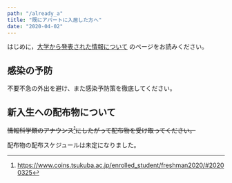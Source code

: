```yaml
---
path: "/already_a"
title: "既にアパートに入居した方へ"
date: "2020-04-02"
---
```


はじめに，[大学から発表された情報について](/univ_info) のページをお読みください。

## 感染の予防

不要不急の外出を避け、また感染予防策を徹底してください。

## 新入生への配布物について

~~情報科学類のアナウンス[^1]にしたがって配布物を受け取ってください。~~

配布物の配布スケジュールは未定になりました。

[^1]: https://www.coins.tsukuba.ac.jp/enrolled_student/freshman2020/#20200325

